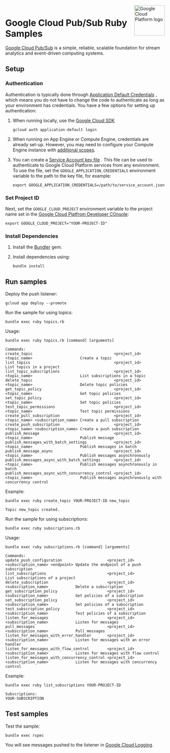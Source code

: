 <img src="https://avatars2.githubusercontent.com/u/2810941?v=3&s=96" alt="Google Cloud Platform logo" title="Google Cloud Platform" align="right" height="96" width="96"/>

# Google Cloud Pub/Sub Ruby Samples

[Google Cloud Pub/Sub][language_docs] is a simple, reliable, scalable foundation for stream analytics 
and event-driven computing systems.

[language_docs]: https://cloud.google.com/pubsub/docs/

## Setup

### Authentication

Authentication is typically done through [Application Default Credentials](https://cloud.google.com/docs/authentication#getting_credentials_for_server-centric_flow)
, which means you do not have to change the code to authenticate as long as your
environment has credentials. You have a few options for setting up
authentication:

1. When running locally, use the [Google Cloud SDK](https://cloud.google.com/sdk/)

    `gcloud auth application-default login`

1. When running on App Engine or Compute Engine, credentials are already set-up.
However, you may need to configure your Compute Engine instance with
[additional scopes](https://cloud.google.com/compute/docs/authentication#using).

1. You can create a [Service Account key file](https://cloud.google.com/docs/authentication#service_accounts)
. This file can be used to authenticate to Google Cloud Platform services from
any environment. To use the file, set the `GOOGLE_APPLICATION_CREDENTIALS`
environment variable to the path to the key file, for example:

    `export GOOGLE_APPLICATION_CREDENTIALS=/path/to/service_account.json`

### Set Project ID

Next, set the `GOOGLE_CLOUD_PROJECT` environment variable to the project name
set in the [Google Cloud Platfrom Developer COnsole](https://console.cloud.google.com):

    export GOOGLE_CLOUD_PROJECT="YOUR-PROJECT-ID"

### Install Dependencies

1. Install the [Bundler](http://bundler.io) gem.

1. Install dependencies using:

    `bundle install`

## Run samples

Deploy the push listener:

    gcloud app deploy --promote

Run the sample for using topics:

    bundle exec ruby topics.rb

Usage:

    bundle exec ruby topics.rb [command] [arguments]

    Commands:
    create_topic                                    <project_id> <topic_name>                     Create a topic
    list_topics                                     <project_id>                                  List topics in a project
    list_topic_subscriptions                        <project_id> <topic_name>                     List subscriptions in a topic
    delete_topic                                    <project_id> <topic_name>                     Delete topic policies
    get_topic_policy                                <project_id> <topic_name>                     Get topic policies
    set_topic_policy                                <project_id> <topic_name>                     Set topic policies
    test_topic_permissions                          <project_id> <topic_name>                     Test topic permissions
    create_pull_subscription                        <project_id> <topic_name> <subscription_name> Create a pull subscription
    create_push_subscription                        <project_id> <topic_name> <subscription_name> Create a push subscription
    publish_message                                 <project_id> <topic_name>                     Publish message 
    publish_messages_with_batch_settings            <project_id> <topic_name>                     Publish messages in batch
    publish_message_async                           <project_id> <topic_name>                     Publish messages asynchronously
    publish_messages_async_with_batch_settings      <project_id> <topic_name>                     Publish messages asynchronously in batch
    publish_messages_async_with_concurrency_control <project_id> <topic_name>                     Publish messages asynchronously with concurrency control

Example:

    bundle exec ruby create_topic YOUR-PROJECT-ID new_topic

    Topic new_topic created.

Run the sample for using subscriptions:

    bundle exec ruby subscriptions.rb

Usage:

    bundle exec ruby subscriptions.rb [command] [arguments]

    Commands:
    update_push_configuration                    <project_id> <subscription_name> <endpoint> Update the endpoint of a push subscription
    list_subscriptions                           <project_id>                                List subscriptions of a project
    delete_subscription                          <project_id> <subscription_name>            Delete a subscription
    get_subscription_policy                      <project_id> <subscription_name>            Get policies of a subscription
    set_subscription_policy                      <project_id> <subscription_name>            Set policies of a subscription
    test_subscription_policy                     <project_id> <subscription_name>            Test policies of a subscription
    listen_for_messages                          <project_id> <subscription_name>            Listen for messages
    pull_messages                                <project_id> <subscription_name>            Pull messages
    listen_for_messages_with_error_handler       <project_id> <subscription_name>            Listen for messages with an error handler
    listen_for_messages_with_flow_control        <project_id> <subscription_name>            Listen for messages with flow control
    listen_for_messages_with_concurrency_control <project_id> <subscription_name>            Listen for messages with concurrency control

Example:

    bundle exec ruby list_subscriptions YOUR-PROJECT-ID

    Subscriptions:
    YOUR-SUBSCRIPTION


## Test samples

Test the sample:

    bundle exec rspec

You will see messages pushed to the listener in
[Google Cloud Logging](https://cloud.google.com/logging/docs/).
